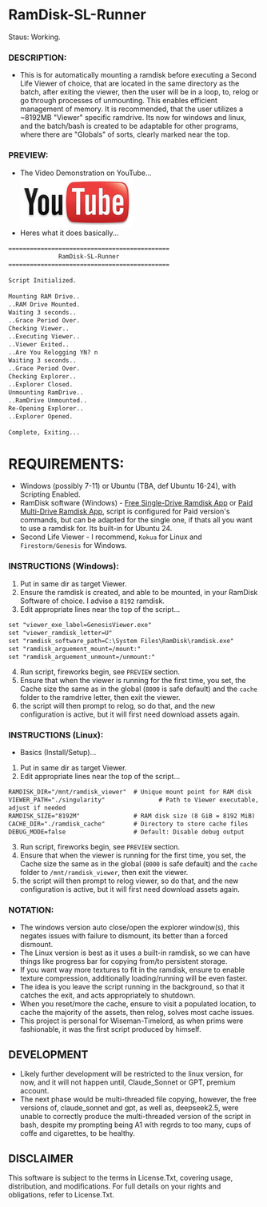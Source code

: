 # RamDisk-SL-Runner
Staus: Working.

### DESCRIPTION:
- This is for automatically mounting a ramdisk before executing a Second Life Viewer of choice, that are located in the same directory as the batch, after exiting the viewer, then the user will be in a loop, to, relog or go through processes of unmounting. This enables efficient management of memory. It is recommended, that the user utilizes a ~8192MB "Viewer" specific ramdrive. Its now for windows and linux, and the batch/bash is created to be adaptable for other programs, where there are "Globals" of sorts, clearly marked near the top. 

### PREVIEW:
- The Video Demonstration on YouTube...
<br>[![Ramdisk-SL-Runner on YouTube](./media/wisetime_youtube.jpg)](https://www.youtube.com/watch?v=KZQ6rnFZA6Y)
- Heres what it does basically...
```
=============================================
              RamDisk-SL-Runner
=============================================

Script Initialized.

Mounting RAM Drive..
..RAM Drive Mounted.
Waiting 3 seconds..
..Grace Period Over.
Checking Viewer..
..Executing Viewer..
..Viewer Exited..
..Are You Relogging YN? n
Waiting 3 seconds..
..Grace Period Over.
Checking Explorer..
..Explorer Closed.
Unmounting RamDrive..
..RamDrive Unmounted..
Re-Opening Explorer..
..Explorer Opened.

Complete, Exiting...
```

# REQUIREMENTS:
- Windows (possibly 7-11) or Ubuntu (TBA, def Ubuntu 16-24), with Scripting Enabled.
- RamDisk software (Windows) - [Free Single-Drive Ramdisk App](https://github.com/LTRData/ImDisk) or [Paid Multi-Drive Ramdisk App](https://www.softperfect.com/products/ramdisk/), script is configured for Paid version's commands, but can be adapted for the single one, if thats all you want to use a ramdisk for. Its built-in for Ubuntu 24.
- Second Life Viewer - I recommend, `Kokua` for Linux and `Firestorm/Genesis` for Windows.

### INSTRUCTIONS (Windows):
1. Put in same dir as target Viewer.
2. Ensure the ramdisk is created, and able to be mounted, in your RamDisk Software of choice. I advise a `8192` ramdisk.
3. Edit appropriate lines near the top of the script...
```
set "viewer_exe_label=GenesisViewer.exe"
set "viewer_ramdisk_letter=U"
set "ramdisk_software_path=C:\System Files\RamDisk\ramdisk.exe"
set "ramdisk_arguement_mount=/mount:"
set "ramdisk_arguement_unmount=/unmount:"
```
4. Run script, fireworks begin, see `PREVIEW` section.
5. Ensure that when the viewer is running for the first time, you set, the Cache size the same as in the global (`8000` is safe default) and the `cache` folder to the ramdrive letter, then exit the viewer.
6. the script will then prompt to relog, so do that, and the new configuration is active, but it will first need download assets again. 

### INSTRUCTIONS (Linux):
- Basics (Install/Setup)...
1. Put in same dir as target Viewer.
2. Edit appropriate lines near the top of the script...
```
RAMDISK_DIR="/mnt/ramdisk_viewer"  # Unique mount point for RAM disk
VIEWER_PATH="./singularity"               # Path to Viewer executable, adjust if needed
RAMDISK_SIZE="8192M"               # RAM disk size (8 GiB = 8192 MiB)
CACHE_DIR="./ramdisk_cache"        # Directory to store cache files
DEBUG_MODE=false                   # Default: Disable debug output
```
3. Run script, fireworks begin, see `PREVIEW` section.
4. Ensure that when the viewer is running for the first time, you set, the Cache size the same as in the global (`8000` is safe default) and the `cache` folder to `/mnt/ramdisk_viewer`, then exit the viewer.
5. the script will then prompt to relog viewer, so do that, and the new configuration is active, but it will first need download assets again.

### NOTATION:
- The windows version auto close/open the explorer window(s), this negates issues with failure to dismount, its better than a forced dismount.
- The Linux version is best as it uses a built-in ramdisk, so we can have things like progress bar for copying from/to persistent storage.
- If you want way more textures to fit in the ramdisk, ensure to enable texture compression, additionally loading/running will be even faster.
- The idea is you leave the script running in the background, so that it catches the exit, and acts appropriately to shutdown.
- When you reset/more the cache, ensure to visit a populated location, to cache the majority of the assets, then relog, solves most cache issues.
- This project is personal for Wiseman-Timelord, as when prims were fashionable, it was the first script produced by himself.

## DEVELOPMENT
- Likely further development will be restricted to the linux version, for now, and it will not happen until, Claude_Sonnet or GPT, premium account.
- The next phase would be multi-threaded file copying, however, the free versions of, claude_sonnet and gpt, as well as, deepseek2.5, were unable to correctly produce the multi-threaded version of the script in bash, despite my prompting being A1 with regrds to too many, cups of coffe and cigarettes, to be healthy.

## DISCLAIMER
This software is subject to the terms in License.Txt, covering usage, distribution, and modifications. For full details on your rights and obligations, refer to License.Txt.
